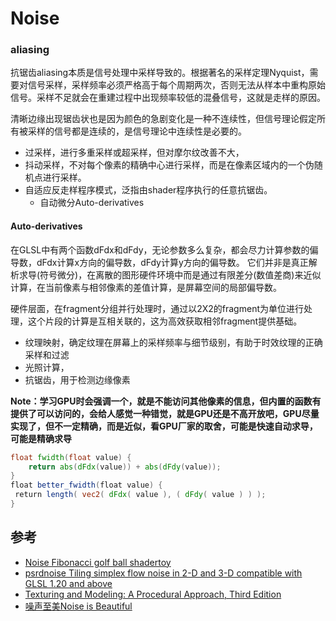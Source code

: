 # Noise

### aliasing
抗锯齿aliasing本质是信号处理中采样导致的。根据著名的采样定理Nyquist，需要对信号采样，采样频率必须严格高于每个周期两次，否则无法从样本中重构原始信号。采样不足就会在重建过程中出现频率较低的混叠信号，这就是走样的原因。

清晰边缘出现锯齿状也是因为颜色的急剧变化是一种不连续性，但信号理论假定所有被采样的信号都是连续的，是信号理论中连续性是必要的。

- 过采样，进行多重采样或超采样，但对摩尔纹改善不大，
- 抖动采样，不对每个像素的精确中心进行采样，而是在像素区域内的一个伪随机点进行采样。
- 自适应反走样程序模式，泛指由shader程序执行的任意抗锯齿。
    - 自动微分Auto-derivatives

#### Auto-derivatives
在GLSL中有两个函数dFdx和dFdy，无论参数多么复杂，都会尽力计算参数的偏导数，dFdx计算x方向的偏导数，dFdy计算y方向的偏导数。
它们并非是真正解析求导(符号微分)，在离散的图形硬件环境中而是通过有限差分(数值差商)来近似计算，在当前像素与相邻像素的差值计算，是屏幕空间的局部偏导数。

硬件层面，在fragment分组并行处理时，通过以2X2的fragment为单位进行处理，这个片段的计算是互相关联的，这为高效获取相邻fragment提供基础。

- 纹理映射，确定纹理在屏幕上的采样频率与细节级别，有助于时效纹理的正确采样和过滤
- 光照计算，
- 抗锯齿，用于检测边缘像素

**Note：学习GPU时会强调一个，就是不能访问其他像素的信息，但内置的函数有提供了可以访问的，会给人感觉一种错觉，就是GPU还是不高开放吧，GPU尽量实现了，但不一定精确，而是近似，看GPU厂家的取舍，可能是快速自动求导，可能是精确求导**

```glsl
float fwidth(float value) {
    return abs(dFdx(value)) + abs(dFdy(value));
}
float better_fwidth(float value) {
 return length( vec2( dFdx( value ), ( dFdy( value ) ) );
}
```

## 参考

- [Noise Fibonacci golf ball shadertoy](https://www.shadertoy.com/view/sdfyWX)
- [psrdnoise Tiling simplex flow noise in 2-D and 3-D compatible with GLSL 1.20 and above](https://github.com/stegu/psrdnoise/)
- [Texturing and Modeling: A Procedural Approach, Third Edition](https://book.douban.com/subject/2691012/)
- [噪声至美Noise is Beautiful](https://github.com/stegu/noiseisbeautiful/)